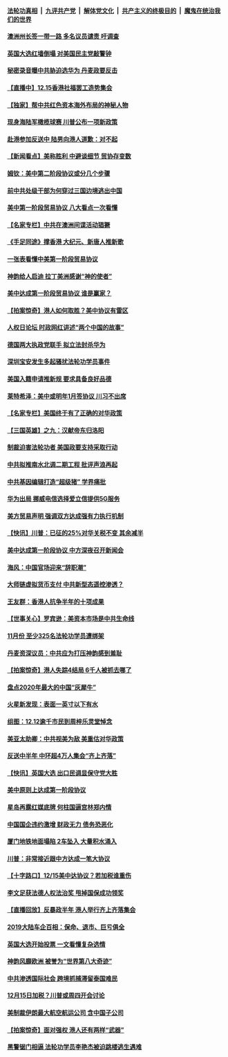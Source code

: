 ####  [法轮功真相](../../../../basic/blob/master/README.md?t=12160152) &nbsp;|&nbsp; [九评共产党](../../../../9ping.md/blob/master/README.md?t=12160152) &nbsp;|&nbsp; [解体党文化](../../../../jtdwh.md/blob/master/README.md?t=12160152)  &nbsp;|&nbsp; [共产主义的终极目的](../../../../gczydzjmd.md/blob/master/README.md?t=12160152) &nbsp;|&nbsp; [魔鬼在统治我们的世界](../../../../mgztzwmdsj.md/blob/master/README.md?t=12160152) 

#### [澳洲州长签一带一路 多名议员谴责 吁调查](../pages/nf4514/n11723736.md?t=12160152) 

#### [英国大选红墙倒塌 对美国民主党敲警钟](../pages/nf4514/n11724153.md?t=12160152) 

#### [秘密录音曝中共胁迫选华为 丹麦政要反击](../pages/nf4514/n11722274.md?t=12160152) 

#### [【直播中】12.15香港社福罢工造势集会](../pages/nf4514/n11723613.md?t=12160152) 

#### [【独家】帮中共红色资本海外布局的神秘人物](../pages/nf4514/n11722684.md?t=12160152) 

#### [现身海陆军橄榄球赛 川普公布一项新政策](../pages/nf4514/n11723300.md?t=12160152) 

#### [赴港参加反送中 陆男向港人道歉：对不起](../pages/nf4514/n11723068.md?t=12160152) 

#### [【新闻看点】美称胜利 中避谈细节 贸协存变数](../pages/nf4514/n11723047.md?t=12160152) 

#### [姆钦：美中第二阶段协议或分几个步骤](../pages/nf4514/n11723072.md?t=12160152) 

#### [前中共处级干部为何穿过三国边境逃出中国](../pages/nf4514/n11722727.md?t=12160152) 

#### [美中第一阶段贸易协议 八大看点一次看懂](../pages/nf4514/n11722668.md?t=12160152) 

#### [【名家专栏】中共在澳洲间谍活动猖獗](../pages/nf4514/n11721610.md?t=12160152) 

#### [《手足同途》撑香港 大纪元、新唐人推新歌](../pages/nf4514/n11722009.md?t=12160152) 

#### [一张表看懂中美第一阶段贸易协议](../pages/nf4514/n11721587.md?t=12160152) 

#### [神韵给人启迪 拉丁美洲感谢“神的使者”](../pages/nf4514/n11702465.md?t=12160152) 

#### [美中达成第一阶段贸易协议 谁是赢家？](../pages/nf4514/n11722376.md?t=12160152) 

#### [【拍案惊奇】港人如何取胜？美中协议有雷区](../pages/nf4514/n11722295.md?t=12160152) 

#### [人权日论坛 时政网红讲述“两个中国的故事”](../pages/nf4514/n11722340.md?t=12160152) 

#### [德国两大执政党联手 拟立法封杀华为](../pages/nf4514/n11721781.md?t=12160152) 

#### [深圳宝安发生多起骚扰法轮功学员事件](../pages/nf4514/n11721891.md?t=12160152) 

#### [美国入籍申请推新规 要求具备良好品德](../pages/nf4514/n11721995.md?t=12160152) 

#### [莱特希泽：美中或明年1月签协议 川习不出席](../pages/nf4514/n11721940.md?t=12160152) 

#### [【名家专栏】美国终于有了正确的对华政策](../pages/nf4514/n11721901.md?t=12160152) 

#### [【三国英雄】之九：汉献帝东归洛阳](../pages/nf4514/n11707277.md?t=12160152) 

#### [制裁迫害法轮功者 美国政要支持采取行动](../pages/nf4514/n11718013.md?t=12160152) 

#### [中共拟推南水北调二期工程 批评声浪再起](../pages/nf4514/n11721506.md?t=12160152) 

#### [中共基因编辑打造“超级猪” 学界痛批](../pages/nf4514/n11721510.md?t=12160152) 

#### [华为出局 挪威电信选择爱立信提供5G服务](../pages/nf4514/n11721541.md?t=12160152) 

#### [美方贸易声明 强调双方达成强有力执行机制](../pages/nf4514/n11721362.md?t=12160152) 

#### [【快讯】川普：已征的25%对华关税不变 其余减半](../pages/nf4514/n11721469.md?t=12160152) 

#### [美中达成第一阶段协议 中方深夜召开新闻会](../pages/nf4514/n11721312.md?t=12160152) 

#### [海风：中国官场迎来“辞职潮”](../pages/nf4514/n11720459.md?t=12160152) 

#### [大师链虚拟货币支付 中共新型态遥控渗透？](../pages/nf4514/n11713252.md?t=12160152) 

#### [王友群：香港人抗争半年的十项成果](../pages/nf4514/n11720107.md?t=12160152) 

#### [【世事关心】罗宾逊：美资本市场是中共生命线](../pages/nf4514/n11719537.md?t=12160152) 

#### [11月份 至少325名法轮功学员遭绑架](../pages/nf4514/n11718180.md?t=12160152) 

#### [丹麦资深议员：中共应为打压神韵感到羞耻](../pages/nf4514/n11719866.md?t=12160152) 

#### [【拍案惊奇】港人失踪4结局 6千人被抓去哪了](../pages/nf4514/n11719596.md?t=12160152) 

#### [盘点2020年最大的中国“灰犀牛”](../pages/nf4514/n11714551.md?t=12160152) 

#### [火星新发现：表面一英寸以下有水](../pages/nf4514/n11718682.md?t=12160152) 

#### [组图：12.12逾千市民到周梓乐灵堂悼念](../pages/nf4514/n11719899.md?t=12160152) 

#### [美亚太助卿：中共视美为敌 美重估对华政策](../pages/nf4514/n11719476.md?t=12160152) 

#### [反送中半年 中环超4万人集会“齐上齐落”](../pages/nf4514/n11719438.md?t=12160152) 

#### [【快讯】英国大选 出口民调显保守党大胜](../pages/nf4514/n11718922.md?t=12160152) 

#### [美中原则上达成第一阶段协议](../pages/nf4514/n11719209.md?t=12160152) 

#### [星岛再露红媒底牌 何柱国逼宫林郑内情](../pages/nf4514/n11719224.md?t=12160152) 

#### [中国国企违约激增 财政无力 债务恐恶化](../pages/nf4514/n11718889.md?t=12160152) 

#### [厦门地铁地面塌陷 2车坠入 大量积水涌入](../pages/nf4514/n11718851.md?t=12160152) 

#### [川普：非常接近跟中方达成一笔大协议](../pages/nf4514/n11718637.md?t=12160152) 

#### [【十字路口】12/15美中达协议？若加税谁重伤](../pages/nf4514/n11717140.md?t=12160152) 

#### [李文足获法德人权法治奖 甩掉国保成功领奖](../pages/nf4514/n11718287.md?t=12160152) 

#### [【直播回放】反暴政半年 港人举行齐上齐落集会](../pages/nf4514/n11718113.md?t=12160152) 

#### [2019大陆车企百相：保命、退市、巨亏俱全](../pages/nf4514/n11716949.md?t=12160152) 

#### [英国大选开始投票 一文看懂复杂选情](../pages/nf4514/n11718080.md?t=12160152) 

#### [神韵风靡欧洲 被誉为“世界第八大奇迹”](../pages/nf4514/n11699673.md?t=12160152) 

#### [中共渗透国际社会 跨境抓捕滞留泰国难民](../pages/nf4514/n11717564.md?t=12160152) 

#### [12月15日加税？川普或周四开会讨论](../pages/nf4514/n11717175.md?t=12160152) 

#### [美制裁伊朗最大航空航运公司 含中国子公司](../pages/nf4514/n11717302.md?t=12160152) 

#### [【拍案惊奇】面对强权 港人还有两样“武器”](../pages/nf4514/n11717158.md?t=12160152) 

#### [黑警锯门相逼 法轮功学员李艳杰被迫跳楼逃生遇难](../pages/nf4514/n11716553.md?t=12160152) 

